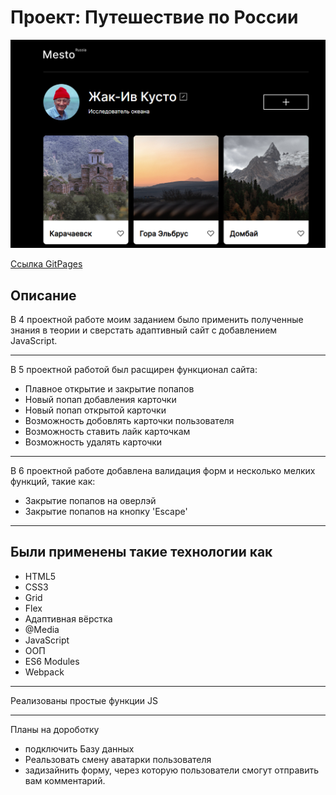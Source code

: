 # Проект: Путешествие по России
<img src="./images/mesto.png">

<a href="https://opigon1.github.io/mesto/">Ссылка GitPages</a>
<h2>Описание</h2>

В 4 проектной работе моим заданием было применить полученные знания в теории и сверстать адаптивный сайт с добавлением JavaScript.
<hr>
В 5 проектной работой был расщирен функционал сайта:
<ul>
  <li>Плавное открытие и закрытие попапов</li>
  <li>Новый попап добавления карточки</li>
  <li>Новый попап открытой карточки</li>
  <li>Возможность добовлять карточки пользователя</li>
  <li>Возможность ставить лайк карточкам</li>
  <li>Возможность удалять карточки</li>
</ul>
<hr>
В 6 проектной работе добавлена валидация форм и несколько мелких функций, такие как:
<ul>
  <li>Закрытие попапов на оверлэй</li>
  <li>Закрытие попапов на кнопку 'Escape'</li>
</ul>
<hr>
<h2>Были применены такие технологии как</h2>
<ul>
  <li>HTML5</li>
  <li>CSS3</li>
  <li>Grid</li>
  <li>Flex</li>
  <li>Адаптивная вёрстка</li>
  <li>@Media</li>
  <li>JavaScript</li>
  <li>ООП</li>
  <li>ES6 Modules</li>
  <li>Webpack</li>
</ul>
<hr>
Реализованы простые функции JS
<hr>
<p>Планы на дороботку</p>
<ul>
  <li>подключить Базу данных</li>
  <li>Реальзовать смену аватарки пользователя</li>
  <li>задизайнить форму, через которую пользователи смогут отправить вам комментарий.</li>
</ul>
